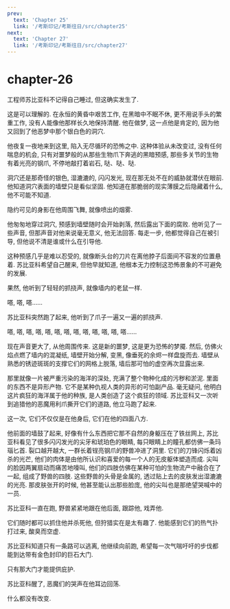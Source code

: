 ```yaml
---
prev:
  text: 'Chapter 25'
  link: '/考斯印记/考斯往日/src/chapter25'
next:
  text: 'Chapter 27'
  link: '/考斯印记/考斯往日/src/chapter27'
---
```


# chapter-26

工程师苏比亚科不记得自己睡过, 但这确实发生了.

这是可以理解的. 在永恒的黄昏中艰苦工作, 在黑暗中不眠不休, 更不用说手头的繁重工作, 没有人能像他那样长久地保持清醒. 他在做梦, 这一点他是肯定的, 因为他又回到了他恶梦中那个银白色的洞穴.

他夜复一夜地来到这里, 陷入无尽循环的恐怖之中. 这种体验从未改变过, 没有任何喘息的机会, 只有对噩梦般的从那些生物爪下奔逃的黑暗预感, 那些多关节的生物有着光亮的钢爪, 不停地敲打着岩石, 哒、哒、哒.

洞穴还是那奇怪的银色, 湿漉漉的, 闪闪发光, 现在那无处不在的威胁就潜伏在眼前. 他知道洞穴表面的墙壁只是看似坚固. 他知道在那脆弱的现实薄膜之后隐藏着什么, 他不可能不知道.

隐约可见的身影在他周围飞舞, 就像喷出的烟雾.

他匆匆地穿过洞穴, 预感到墙壁随时会开始剥落, 然后露出下面的腐败. 他听见了一些声音, 但那声音对他来说毫无意义, 他无法回答. 每走一步, 他都觉得自己在被引导, 但他说不清是谁或什么在引导他.

这种预感几乎是难以忍受的, 就像断头台的刀片在离他脖子后面间不容发的位置悬着. 苏比亚科希望自己醒来, 但他早就知道, 他根本无力控制这恐怖景象的不可避免的发展.

果然, 他听到了轻轻的抓挠声, 就像墙内的老鼠一样.

嗒, 嗒, 嗒……

苏比亚科突然跑了起来, 他听到了爪子一遍又一遍的抓挠声.

嗒, 嗒, 嗒, 嗒, 嗒, 嗒, 嗒, 嗒, 嗒, 嗒, 嗒, 嗒, 嗒……

现在声音更大了, 从他周围传来. 这是新的噩梦, 这是更为恐怖的梦魇. 然后, 仿佛火焰点燃了墙内的混凝纸, 墙壁开始分解, 变黑, 像垂死的余烬一样盘旋而去. 墙壁从熟悉的锈迹斑斑的支撑它们的网格上脱落, 墙后那可怕的虚空再次显露出来.

那里就像一片被严重污染的海洋的深处, 充满了整个物种化成的污秽和淤泥. 里面的东西不是异形产物. 它不是某种仇视人类的异形的可怕副产品. 毫无疑问, 他明白这片疯狂的海洋属于他的种族, 是人类创造了这个疯狂的领域. 苏比亚科又一次听到追猎他的恶魔用利爪撕开它们的道路, 他立马跑了起来.

这一次, 它们不仅仅是在他身后, 它们在他的四面八方.

他前面的墙鼓了起来, 好像有什么东西把它那不自然的身躯压在了铁丝网上, 苏比亚科看见了很多闪闪发光的尖牙和琥珀色的眼睛, 每只眼睛上的瞳孔都仿佛一条玛瑙匕首. 裂口越开越大, 一群长着锃亮钢爪的野兽冲进了洞里. 它们的刀锋闪烁着凶杀的光芒, 他们的肉体是由他所认识和喜爱的每一个人的无皮躯体塑造而成. 尖叫的脸因两翼扇动而痛苦地嚎叫, 他们的四肢仿佛在某种可怕的生物流产中融合在了一起, 组成了野兽的四肢. 这些野兽的头骨是金属的, 透过贴上去的皮肤发出湿漉漉的光亮. 那皮肤张开的时候, 他甚至能认出那些脸庞, 他的尖叫也是那绝望哭喊中的一员.

苏比亚科一直在跑, 野兽紧紧地跟在他后面, 跟踪他, 戏弄他.

它们随时都可以抓住他并杀死他, 但狩猎实在是太有趣了. 他能感到它们的热气扑打过来, 酸臭而空虚.

苏比亚科知道只有一条路可以逃离, 他继续向前跑, 希望每一次气喘吁吁的步伐都能到达带有金色封印的巨石大门.

只有那大门才能提供庇护.

苏比亚科醒了, 恶魔们的哭声在他耳边回荡.

什么都没有改变.
